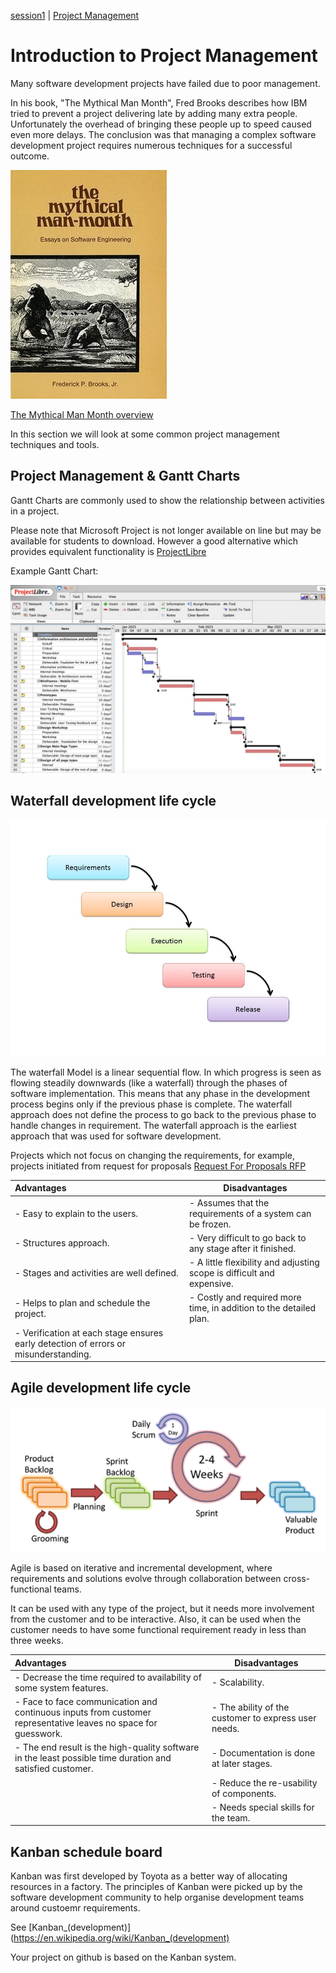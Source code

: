 [session1](../../session1/) | [Project Management](../docs/projectManagement1.md)

# Introduction to Project Management

Many software development projects have failed due to poor management. 

In his book, "The Mythical Man Month", Fred Brooks describes how IBM tried to prevent a project delivering late by adding many extra people. 
Unfortunately the overhead of bringing these people up to speed caused even more delays.
The conclusion was that managing a complex software development project requires numerous techniques for a successful outcome. 

![alt text](../docs/images/Mythical_man-month_book_cover.jpg "Figure Mythical_man-month_(book_cover).jpg")

[The Mythical Man Month overview](https://en.wikipedia.org/wiki/The_Mythical_Man-Month)

In this section we will look at some common project management techniques and tools. 

## Project Management & Gantt Charts

Gantt Charts are commonly used to show the relationship between activities in a project.

Please note that Microsoft Project is not longer available on line but may be available for students to download.
However a good alternative which provides equivalent functionality is [ProjectLibre](https://sourceforge.net/projects/projectlibre/)
   
Example Gantt Chart:

![alt text](../docs/images/ProjectLibre-Desktop-Gantt-1280x766.jpg "Figure ProjectLibre-Desktop-Gantt-1280x766.jpg")


## Waterfall development life cycle

![alt text](../docs/images/waterfall.jpg "Figure waterfall.jpg")

The waterfall Model is a linear sequential flow. 
In which progress is seen as flowing steadily downwards (like a waterfall) through the phases of software implementation. 
This means that any phase in the development process begins only if the previous phase is complete. 
The waterfall approach does not define the process to go back to the previous phase to handle changes in requirement. 
The waterfall approach is the earliest approach that was used for software development.

Projects which not focus on changing the requirements, for example, projects initiated from request for proposals 
[Request For Proposals RFP](https://en.wikipedia.org/wiki/Request_for_proposal)

| Advantages                              | Disadvantages                     |
|:----------------------------------------|-----------------------------------|
| - Easy to explain to the users.         |  - Assumes that the requirements of a system can be frozen.       |
| - Structures approach.        |  - Very difficult to go back to any stage after it finished.        |  
| - Stages and activities are well defined. | - A little flexibility and adjusting scope is difficult and expensive.        |   
| - Helps to plan and schedule the project. |  - Costly and required more time, in addition to the detailed plan.        | 
| - Verification at each stage ensures early detection of errors or misunderstanding.        | 


## Agile development life cycle 

![alt text](../docs/images/scrum1.png "Figure scrum1.png")

Agile is based on iterative and incremental development, where requirements and solutions evolve through collaboration between cross-functional teams.

It can be used with any type of the project, but it needs more involvement from the customer and to be interactive. 
Also, it can be used when the customer needs to have some functional requirement ready in less than three weeks.


| Advantages                              | Disadvantages                     |
|:----------------------------------------|-----------------------------------|
|-  Decrease the time required to availability of some system features.|-  Scalability. |
|-  Face to face communication and continuous inputs from customer representative leaves no space for guesswork. |-  The ability of the customer to express user needs. |
|-  The end result is the high-quality software in the least possible time duration and satisfied customer. |-  Documentation is done at later stages.|
|                                         |-  Reduce the re-usability of components.|
|                                         |-  Needs special skills for the team.|


## Kanban schedule board

Kanban was first developed by Toyota as a better way of allocating resources in a factory.
The principles of Kanban were picked up by the software development community to help organise development teams around custoemr requirements.

See [Kanban_(development)](https://en.wikipedia.org/wiki/Kanban_(development)

Your project on github is based on the Kanban system.



